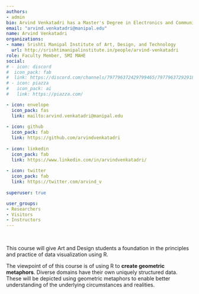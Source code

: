 ```yaml
---
authors:
- admin
bio: Arvind Venkatadri has a Master's Degree in Electronics and Communications from IIT-Roorkee, India. He started his career in 1987 as a Scientist at ISRO Bangalore, where he worked on Spread Spectrum Modem Design for satellite ranging. He then joined the Centre for Development of Telematics (CDOT) at Bangalore where he managed a group designing Line-Of-Sight Microwave Radios. He then went on to manage the New Technologies group at CDOT and managed a team designing WCDMA systems. Arvind joined Wipro Technologies Bangalore in 1998 where he worked on Networking and Wireless Hardware Projects and Design Consulting for international clients. He worked then at Texas Instruments, India where he managed the Systems Group, working on Algorithm design for WLAN, GPS, FM, and Advanced Radio. After more than 20 years in technology, Arvind joined the organized philanthropy sector and worked for Akshara Foundation, Bangalore where he managed the School Libraries Project, which was funded ( among others ) by the Michael and Susan Dell Foundation (MSDF). He worked at ChipperSage Education, a education domain startup incubated at the NSRCEL, Indian Institute of Management, Bangalore. He joined Srishti in 2014, where he is a part of the Foundation Studies Programme.
email: "arvind.venkatadri@manipal.edu"
name: Arvind Venkatadri
organizations:
- name: Srishti Manipal Institute of Art, Design, and Technology
  url: http://srishtimanipalinstitute.in/people/arvind-venkatadri
role: Faculty Member, SMI MAHE
social:
# - icon: discord
#  icon_pack: fab
#  link: https://discord.com/channels/797796372429799465/797796372929183765
# - icon: piazza
#   icon_pack: ai
#   link: https://piazza.com/

- icon: envelope
  icon_pack: fas
  link: mailto:arvind.venkatadri@manipal.edu
  
- icon: github
  icon_pack: fab
  link: https://github.com/arvindvenkatadri
  
- icon: linkedin
  icon_pack: fab
  link: https://www.linkedin.com/in/arvindvenkatadri/
  
- icon: twitter
  icon_pack: fab
  link: https://twitter.com/arvind_v
  
superuser: true

user_groups:
- Researchers
- Visitors
- Instructors
---
```


<br>

This course will give Art and Design students a foundation in the principles and practice of data visualization using R.

The viewpoint of of this course is of using R to **create geometric metaphors**. Diverse domains have their own uniquely structured data. These will be depicted using geometric metaphors to enable better understanding of the underlying circumstances and realities.
